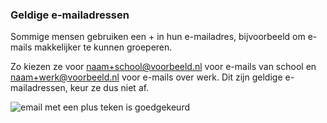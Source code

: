 <!-- @license CC0-1.0 -->

### Geldige e-mailadressen

Sommige mensen gebruiken een + in hun e-mailadres, bijvoorbeeld om e-mails makkelijker te kunnen groeperen.

Zo kiezen ze voor naam+school@voorbeeld.nl voor e-mails van school en naam+werk@voorbeeld.nl voor e-mails over werk. Dit zijn geldige e-mailadressen, keur ze dus niet af.

![email met een plus teken is goedgekeurd](https://raw.githubusercontent.com/nl-design-system/documentatie/assets/richtlijnen_formulier_voorkom-fouten_email.png)
